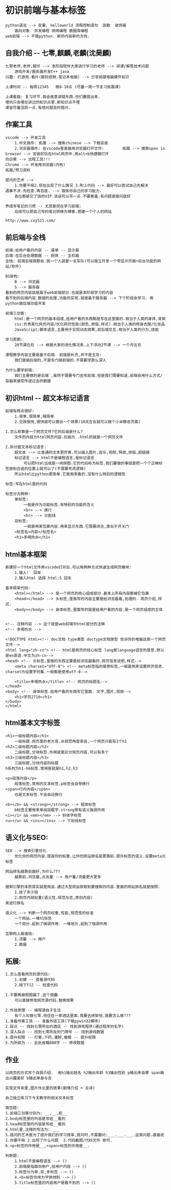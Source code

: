 # 初识前端与基本标签
	python语法 --> 变量, helloworld 流程控制语句  函数  装饰器
		面向对象  并发编程 网络编程 数据库编程
	web前端 --> 不是python. 新的内容新的方向.

## 自我介绍 -- 七零,麒麟,老麟(沈昊麟)
	七零老师,老师,靓仔 --> 本阶段陪伴大家进行学习的老师 --> 讲课/解答技术问题
		游戏开发/服务器开发C++ java
	兴趣: 打游戏.看片(数码视频.笔记本电脑) --> 分享拓展电脑硬件知识

	上课时间 -- 每周12345   晚8-10点 (尽量一周一节复习拓展课)

	上课套路: 复习环节.我会故意讲错东西.你们要提出来.
	埋坑只会埋在讲过的知识点里.新知识点不埋
	课堂尽量活跃一点.有啥问题及时提问.

## 作案工具
	vscode --> 开发工具
		1.中文插件: 拓展 --> 搜索chinese --> 下载安装
		2.浏览器插件: 在vscode里直接用浏览器打开文件:		拓展 --> 搜索open in browser --> 安装好后在html网页中.用alt+b快捷键打开
	向日葵 --> 远程工具!!!
	Chrome --> 开发用浏览器(内核)
	拓展/预习资料

	提问的艺术 --> 
		1.你要干嘛2.现在出现了什么情况 3.附上代码 --> 最好可以尝试自己先解决
	遇事不决.先检查.再百度. --> 锻炼你自己的学习能力.
		各位都是交了钱的VIP.说话可以吊一点.不要害羞.有问题直接问就好
			
	养成写笔记的习惯 -- 尤其是现在学习前端:
		后续可以把自己写的笔记转换为博客.搭建一个个人的网站
 
	http://www.cxy521.com/

## 前后端与全栈
	前端:给用户看的内容 -- 餐单 -- 显示器
	后端:在后台处理数据 -- 厨房 -- 主机箱
	全栈: 前端后端我都会.我一个人就是一支军队(可以独立开发一个带显示页面+后台功能的网站/软件)

	BS架构:
		B --> 浏览器
		S --> 服务器
	看到的网页内容就是属于web前端部分.也就是本阶段学习的内容
	看不到的后端内容.数据的处理,功能的实现.就是基于服务器 --> 下个阶段会学习. 用python做后端功能开发

	前端三剑客:
		html:是一个网页的基本组成,给用户看的东西都是写在这里面的.相当于人类的身体,骨架
		css:负责美化网页内容/优化网页性能(颜色,排版,样式).相当于人类的修身衣服/化妆品
		JavaScript:脚本语言,主要用于实现动态效果,前后端交互.相当于人类的行为,技能

	学习周期:
		20节课左右 --> 根据大家的消化情况来.上下浮动2节课 --> 一个月左右

	课程教学内容主要是基于后端. 前端是补充,并不是主攻:
		我们是搞后端的,不是专门搞前端的.不需要学那么深入

	为什么要学前端:
		我们主要做的是后端`,虽然不需要专门去写前端.但是我们需要知道.前端会用什么方式/容器来接受传递过去的数据

## 初识html -- 超文本标记语言
	前端有两点很好:
		1.简单,很简单,贼简单
		2.见效很快,很快就可以做出一个效果(10天左右就可以做个小米静态页面)

	1.怎么样算是一个网页文件?它的后缀是什么?
		文件的内容为html网页内容.后缀为 .html的就是一个网页文件

	2.拆分超文本标记语言:
		超文本 --> 比普通的文本更厉害.可以插入图片,音乐,视频,特效,排版,超链接
		标记语言 --> html不是编程语言,是标记语言
			可以把html当成是一块拼图.它的代码称为标签.我们要做的事就是把一个个正确标签放到合适的位置上就可以了(不需要考虑逻辑)
		所以html比python更简单.它是用来看的.没有什么特别的逻辑性 

	标签:写在html里的代码

	标签分为两种:
		单标签:
			一般是作为功能标签.有特别的功能的含义
			<br> --> 换行
			<hr> --> 分割线
		双标签:
			一般是用来包裹内容.用来显示东西.它需要闭合,类似于开关门
		<标签名>内容</标签名>
		<h1>多喝热水</h1>
		
## html基本框架
	新建好一个html文件用vscode打开后.可以用两种方式快速生成网页模块:
		1.输入!  回车
		2.输入html 选择 html:5 回车

	基本框架代码:
		<html></html> --> 是一个网页的核心组成部分.基本上所有内容都被它包裹
		<head></head> --> 头标签,里面写的内容主要是给浏览器看,处理的. 网页介绍,样式.
		<body></body> --> 身体标签,里面写的就是给用户看的内容.是一个网页组成的主体

	
	<!-- 注释内容 --> 这个就是web前端中html部分的注释
	<!-- 多喝热水 -->

	<!DOCTYPE html><!-- doc文档 type类型 doctype文档类型 告诉你的电脑这是一个网页文件-->
	<html lang="zh-cn"> <!-- html是网页的核心标签 lang是language语言的意思.默认是en英语.中文为zh-cn-->
	<head> <!-- 头标签,里面的东西主要是给浏览器看的.网页信息说明,样式-->
	    <meta charset="UTF-8"> <!-- meta标签指的是原标签,一般是用来设置网页信息. charset为设置字符集.一般都是使用utf-8-->
	   
	    <title>多喝热水</title> <!-- 网页的标题名-->
	</head>
	<body> <!-- 身体标签.给用户看的东西写它里面. 文字,图片,视频-->
	    <h1>学员2710</h1>
	</body>
	</html>

## html基本文字标签
	<h1>一级标题内容</h1>
		一级标题.网页里的老大哥.从规范角度来说,一个网页只能有1个h1
	<h2>二级标题内容</h2>
		二级标题,分块标签.作用就是区分网页内容.可以有多个
	<h3>三级标题内容</h3>
		三级标题,分块内容的标题
	h系列为h1-h6标签.常用是就是h1,h2,h3

	<p>段落内容</p>
		段落标签,常用的文本标签.p标签会自带换行
	<span>行内内容</span>
		也是文本标签.不会自动换行

	<b></b> && <strong></strong> --> 粗体标签
		b标签主要用来单纯加粗字.strong带有语义强调作用
	<i></i> && <em></em> --> 斜体字标签
	<u></u> && <ins></ins> --> 下划线标签
		
## 语义化与SEO:
	SEO --> 搜索引擎优化
		优化你的网页内容.提高你的权重.让你的网站排名能更靠前.提升标签的语义.设置meta元标签

	网站排名越靠前越好,为什么???
		越靠前,浏览量,点击量 --> 用户量/流量更大更多

	搜索引擎的本质其实就是爬虫.通过大型爬虫获取到要搜索的内容.里面的网站排名就是按照:
		1.给了多少钱
		2.网页内部权重(语义性.规范与否,原创内容)
	来进行排名

	语义化 --> 判断一个网页权重,性能,规范性的标准
		一个网站.一堆h1标签
		一个部分.起到了强调作用. 一堆地方,起到了强调作用

	互联网上最值钱:
		1.流量 --> 用户
		2.数据
	
## 拓展:
	1.怎么查看网页的源代码:
		1.右键 -- 查看源代码
		2.按下F12 -- 检查代码

	1.不要再被假图骗了.这个很蠢
		可以直接修改网页源代码.替换效果

	2.外挂原理 -- 编程源自于生活
		有个人叫做七零.他住在一家酒店里面.我要去绑架他.我要怎么做???
	1.准备作案工具 -- 准备外挂工具(下载pywin32模块)
	2.踩点 -- 找到七零所在的酒店 -- 找到游戏程序(通过程序的名字)
	3.深入踩点 -- 找到七零所在的门牌号 -- 找到游戏数据
	4.提升权限 -- 打晕,下药,灌醉,催眠 -- 提升权限
	5.为所欲为 -- 此处省略800字 -- 修改数据

	
		
	
## 作业
	以网页的方式写个自我介绍.  用h1输出姓名 h2输出年龄 h3输出性别 p输出来自哪 span输出兴趣爱好 b输出单身与否

	实现文件夹里,图片作业里的效果(剧情介绍 + 古诗)

	自己独立练习下今天教学的相关文本标签

	填空题:
	1.前端三剑客分别为: __,__,和__
	2.body标签里的内容是写给__看的
	3.head标签里的内容是写给__看的
	4.html里,注释的写法为: ___
	5.提问的艺术是为了提升我们的学习效率,提问时,不需要问:___.___.___.这类问题.直接说 1.你要干嘛 2.出现了什么问题  3.代码截图/代码文件 即可.
	6.<p>标签的作用是__,<span>标签的作用是__.
	
	判断题:
		1.html不是编程语言 --> ()
		2.前端是指面向用户,给用户内容 --> ()
		3.标签分为单,双,多标签 --> ()
		4.<b>标签作用为字体倾斜 --> ()
		5.title标签里的内容用户是看不到的 --> ()

		
		
		
		